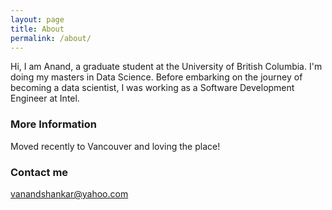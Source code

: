 ```yaml
---
layout: page
title: About
permalink: /about/
---
```


Hi, I am Anand, a graduate student at the University of British Columbia. I'm doing my masters in Data Science. Before embarking on the journey of becoming a data scientist, I was working as a Software Development Engineer at Intel. 

### More Information

Moved recently to Vancouver and loving the place!

### Contact me

[vanandshankar@yahoo.com](mailto:vanandshankar@yahoo.com)